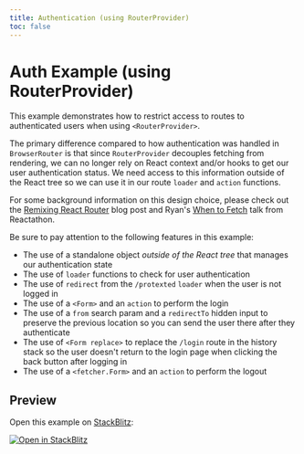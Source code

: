 ```yaml
---
title: Authentication (using RouterProvider)
toc: false
---
```


# Auth Example (using RouterProvider)

This example demonstrates how to restrict access to routes to authenticated users when using `<RouterProvider>`.

The primary difference compared to how authentication was handled in `BrowserRouter` is that since `RouterProvider` decouples fetching from rendering, we can no longer rely on React context and/or hooks to get our user authentication status. We need access to this information outside of the React tree so we can use it in our route `loader` and `action` functions.

For some background information on this design choice, please check out the [Remixing React Router](https://remix.run/blog/remixing-react-router) blog post and Ryan's [When to Fetch](https://www.youtube.com/watch?v=95B8mnhzoCM) talk from Reactathon.

Be sure to pay attention to the following features in this example:

- The use of a standalone object _outside of the React tree_ that manages our authentication state
- The use of `loader` functions to check for user authentication
- The use of `redirect` from the `/protexted` `loader` when the user is not logged in
- The use of a `<Form>` and an `action` to perform the login
- The use of a `from` search param and a `redirectTo` hidden input to preserve the previous location so you can send the user there after they authenticate
- The use of `<Form replace>` to replace the `/login` route in the history stack so the user doesn't return to the login page when clicking the back button after logging in
- The use of a `<fetcher.Form>` and an `action` to perform the logout

## Preview

Open this example on [StackBlitz](https://stackblitz.com):

[![Open in StackBlitz](https://developer.stackblitz.com/img/open_in_stackblitz.svg)](https://stackblitz.com/github/remix-run/react-router/tree/main/examples/auth-router-provider?file=src/App.tsx)
